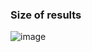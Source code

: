 ### Size of results
![image](https://user-images.githubusercontent.com/42178214/194742082-5bf20c52-ab30-44f3-ac1d-be7329a9a830.png)
